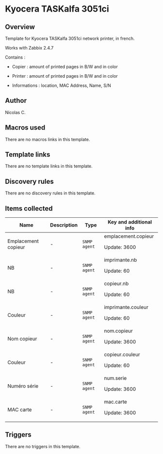 # Kyocera TASKalfa 3051ci

## Overview

Template for Kyocera TASKalfa 3051ci network printer, in french.


Works with Zabbix 2.4.7


 


Contains :


- Copier : amount of printed pages in B/W and in color


- Printer : amount of printed pages in B/W and in color


- Informations : location, MAC Address, Name, S/N



## Author

Nicolas C.

## Macros used

There are no macros links in this template.

## Template links

There are no template links in this template.

## Discovery rules

There are no discovery rules in this template.

## Items collected

|Name|Description|Type|Key and additional info|
|----|-----------|----|----|
|Emplacement copieur|<p>-</p>|`SNMP agent`|emplacement.copieur<p>Update: 3600</p>|
|NB|<p>-</p>|`SNMP agent`|imprimante.nb<p>Update: 60</p>|
|NB|<p>-</p>|`SNMP agent`|copieur.nb<p>Update: 60</p>|
|Couleur|<p>-</p>|`SNMP agent`|imprimante.couleur<p>Update: 60</p>|
|Nom copieur|<p>-</p>|`SNMP agent`|nom.copieur<p>Update: 3600</p>|
|Couleur|<p>-</p>|`SNMP agent`|copieur.couleur<p>Update: 60</p>|
|Numéro série|<p>-</p>|`SNMP agent`|num.serie<p>Update: 3600</p>|
|MAC carte|<p>-</p>|`SNMP agent`|mac.carte<p>Update: 3600</p>|
## Triggers

There are no triggers in this template.

